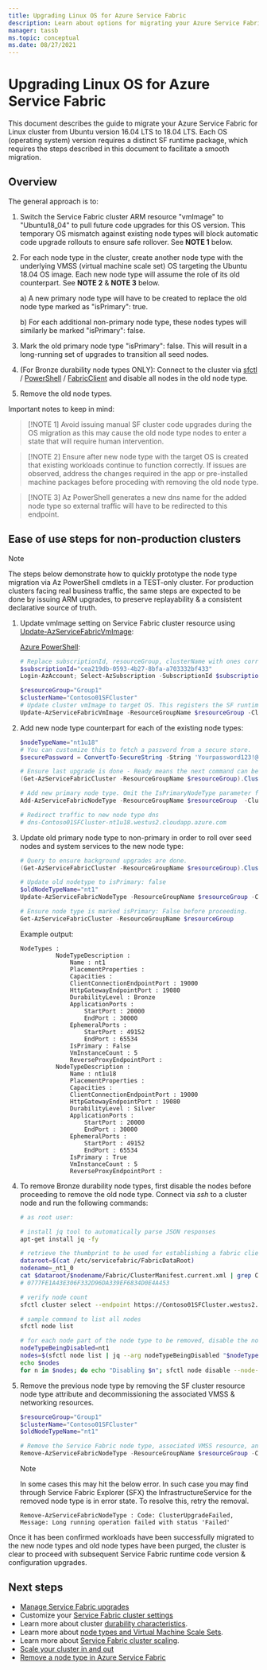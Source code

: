 ```yaml
---
title: Upgrading Linux OS for Azure Service Fabric
description: Learn about options for migrating your Azure Service Fabric cluster to another Linux OS
manager: tassb
ms.topic: conceptual
ms.date: 08/27/2021
---
```


# Upgrading Linux OS for Azure Service Fabric

This document describes the guide to migrate your Azure Service Fabric for Linux cluster from Ubuntu version 16.04 LTS to 18.04 LTS. Each OS (operating system) version requires a distinct SF runtime package, which requires the steps described in this document to facilitate a smooth migration.

## Overview

The general approach is to:

1. Switch the Service Fabric cluster ARM resource "vmImage" to "Ubuntu18_04" to pull future code upgrades for this OS version. This temporary OS mismatch against existing node types will block automatic code upgrade rollouts to ensure safe rollover. See **NOTE 1** below.
2. For each node type in the cluster, create another node type with the underlying VMSS (virtual machine scale set) OS targeting the Ubuntu 18.04 OS image. Each new node type will assume the role of its old counterpart. See **NOTE 2** & **NOTE 3** below.

    a) A new primary node type will have to be created to replace the old node type marked as "isPrimary": true.
    
    b) For each additional non-primary node type, these nodes types will similarly be marked "isPrimary": false.
3. Mark the old primary node type "isPrimary": false. This will result in a long-running set of upgrades to transition all seed nodes.
4. (For Bronze durability node types ONLY): Connect to the cluster via [sfctl](https://docs.microsoft.com/azure/service-fabric/service-fabric-sfctl) / [PowerShell](https://docs.microsoft.com/powershell/module/ServiceFabric/?view=azureservicefabricps) / [FabricClient](https://docs.microsoft.com/dotnet/api/system.fabric.fabricclient?view=azure-dotnet) and disable all nodes in the old node type.
5. Remove the old node types.

Important notes to keep in mind:

> [!NOTE 1]
> Avoid issuing manual SF cluster code upgrades during the OS migration as this may cause the old node type nodes to enter a state that will require human intervention.

> [!NOTE 2]
> Ensure after new node type with the target OS is created that existing workloads continue to function correctly. If issues are observed, address the changes required in the app or pre-installed machine packages before proceding with removing the old node type.

> [!NOTE 3]
> Az PowerShell generates a new dns name for the added node type so external traffic will have to be redirected to this endpoint.


## Ease of use steps for non-production clusters

> [!NOTE]
> The steps below demonstrate how to quickly prototype the node type migration via Az PowerShell cmdlets in a TEST-only cluster. For production clusters facing real business traffic, the same steps are expected to be done by issuing ARM upgrades, to preserve replayability & a consistent declarative source of truth.

1. Update vmImage setting on Service Fabric cluster resource using [Update-AzServiceFabricVmImage](https://docs.microsoft.com/powershell/module/az.servicefabric/update-azservicefabricvmimage):

    [Azure PowerShell](https://docs.microsoft.com/powershell/azure/install-az-ps):
    ```powershell
    # Replace subscriptionId, resourceGroup, clusterName with ones corresponding to your cluster.
    $subscriptionId="cea219db-0593-4b27-8bfa-a703332bf433"
    Login-AzAccount; Select-AzSubscription -SubscriptionId $subscriptionId

    $resourceGroup="Group1"
    $clusterName="Contoso01SFCluster"
    # Update cluster vmImage to target OS. This registers the SF runtime package type that is supplied for upgrades.
    Update-AzServiceFabricVmImage -ResourceGroupName $resourceGroup -ClusterName $clusterName -VmImage Ubuntu18_04
    ```

2. Add new node type counterpart for each of the existing node types:

    ```powershell
    $nodeTypeName="nt1u18"
    # You can customize this to fetch a password from a secure store.
    $securePassword = ConvertTo-SecureString -String 'Yourpassword123!@#' -AsPlainText -Force

    # Ensure last upgrade is done - Ready means the next command can be issued.
    (Get-AzServiceFabricCluster -ResourceGroupName $resourceGroup).ClusterState

    # Add new primary node type. Omit the IsPrimaryNodeType parameter for non-primary node types.
    Add-AzServiceFabricNodeType -ResourceGroupName $resourceGroup  -ClusterName $clusterName -NodeType $nodeTypeName -Capacity 5 -VmUserName testuser -VmPassword $securePassword -DurabilityLevel Silver -Verbose -VMImageSku 18.04-LTS -IsPrimaryNodeType $true

    # Redirect traffic to new node type dns
    # dns-Contoso01SFCluster-nt1u18.westus2.cloudapp.azure.com
    ```

3. Update old primary node type to non-primary in order to roll over seed nodes and system services to the new node type:

    ```powershell
    # Query to ensure background upgrades are done.
    (Get-AzServiceFabricCluster -ResourceGroupName $resourceGroup).ClusterState

    # Update old nodetype to isPrimary: false
    $oldNodeTypeName="nt1"
    Update-AzServiceFabricNodeType -ResourceGroupName $resourceGroup -ClusterName $clusterName -IsPrimaryNodeType $false -NodeType $oldNodeTypeName -Verbose

    # Ensure node type is marked isPrimary: False before proceeding.
    Get-AzServiceFabricCluster -ResourceGroupName $resourceGroup
    ```

    Example output:
    ```
    NodeTypes :
              NodeTypeDescription :
                  Name : nt1
                  PlacementProperties :
                  Capacities :
                  ClientConnectionEndpointPort : 19000
                  HttpGatewayEndpointPort : 19080
                  DurabilityLevel : Bronze
                  ApplicationPorts :
                      StartPort : 20000
                      EndPort : 30000
                  EphemeralPorts :
                      StartPort : 49152
                      EndPort : 65534
                  IsPrimary : False
                  VmInstanceCount : 5
                  ReverseProxyEndpointPort :
              NodeTypeDescription :
                  Name : nt1u18
                  PlacementProperties :
                  Capacities :
                  ClientConnectionEndpointPort : 19000
                  HttpGatewayEndpointPort : 19080
                  DurabilityLevel : Silver
                  ApplicationPorts :
                      StartPort : 20000
                      EndPort : 30000
                  EphemeralPorts :
                      StartPort : 49152
                      EndPort : 65534
                  IsPrimary : True
                  VmInstanceCount : 5
                  ReverseProxyEndpointPort :
    ```

4. To remove Bronze durability node types, first disable the nodes before proceeding to remove the old node type. Connect via *ssh* to a cluster node and run the following commands:

    ```bash
    # as root user:

    # install jq tool to automatically parse JSON responses
    apt-get install jq -fy

    # retrieve the thumbprint to be used for establishing a fabric client
    dataroot=$(cat /etc/servicefabric/FabricDataRoot)
    nodename=_nt1_0
    cat $dataroot/$nodename/Fabric/ClusterManifest.current.xml | grep ClientCertThumbprints
    # 0777FE1A43E306F332D96DA339EF6834D0E4A453

    # verify node count
    sfctl cluster select --endpoint https://Contoso01SFCluster.westus2.cloudapp.azure.com:19080 --pem /var/lib/waagent/0777FE1A43E306F332D96DA339EF6834D0E4A453.pem --no-verify

    # sample command to list all nodes
    sfctl node list

    # for each node part of the node type to be removed, disable the node:
    nodeTypeBeingDisabled=nt1
    nodes=$(sfctl node list | jq --arg nodeTypeBeingDisabled "$nodeTypeBeingDisabled" '.items[] | select(.type==$nodeTypeBeingDisabled) | .name' | sed s/\"//g)
    echo $nodes
    for n in $nodes; do echo "Disabling $n"; sfctl node disable --node-name $n --deactivation-intent RemoveNode --timeout 300; done
    ```

5. Remove the previous node type by removing the SF cluster resource node type attribute and decommissioning the associated VMSS & networking resources.

    ```powershell
    $resourceGroup="Group1"
    $clusterName="Contoso01SFCluster"
    $oldNodeTypeName="nt1"

    # Remove the Service Fabric node type, associated VMSS resource, and any trailing networking resources that are no longer used. 
    Remove-AzServiceFabricNodeType -ResourceGroupName $resourceGroup -ClusterName $clusterName -NodeType $oldNodeTypeName
    ```

    > [!NOTE]
    > In some cases this may hit the below error. In such case you may find through Service Fabric Explorer (SFX) the InfrastructureService for the removed node type is in error state. To resolve this, retry the removal.
    ```
    Remove-AzServiceFabricNodeType : Code: ClusterUpgradeFailed, Message: Long running operation failed with status 'Failed'
    ```

Once it has been confirmed workloads have been successfully migrated to the new node types and old node types have been purged, the cluster is clear to proceed with subsequent Service Fabric runtime code version & configuration upgrades.

## Next steps

* [Manage Service Fabric upgrades](service-fabric-cluster-upgrade-version-azure.md)
* Customize your [Service Fabric cluster settings](service-fabric-cluster-fabric-settings.md)
* Learn more about cluster [durability characteristics](./service-fabric-cluster-capacity.md#durability-characteristics-of-the-cluster).
* Learn more about [node types and Virtual Machine Scale Sets](service-fabric-cluster-nodetypes.md).
* Learn more about [Service Fabric cluster scaling](service-fabric-cluster-scaling.md).
* [Scale your cluster in and out](service-fabric-cluster-scale-in-out.md)
* [Remove a node type in Azure Service Fabric](service-fabric-how-to-remove-node-type.md)

